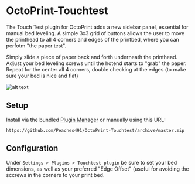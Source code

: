# OctoPrint-Touchtest

The Touch Test plugin for OctoPrint adds a new sidebar panel, essential for manual bed leveling. A simple 3x3 grid of buttons allows the user to move the printhead to all 4 corners and edges of the printbed, where you can perfotm "the paper test".

Simply slide a piece of paper back and forth underneath the printhead. Adjust your bed leveling screws until the hotend starts to "grab" the paper. Repeat for the center all 4 corners, double checking at the edges (to make sure your bed is nice and flat)


![alt text][screenshot1]


## Setup

Install via the bundled [Plugin Manager](https://github.com/foosel/OctoPrint/wiki/Plugin:-Plugin-Manager)
or manually using this URL:

    https://github.com/Peaches491/OctoPrint-Touchtest/archive/master.zip

## Configuration

Under `Settings > Plugins > Touchtest plugin` be sure to set your bed dimensions, as well as your preferred "Edge Offset" (useful for avoiding the sccrews in the corners fo your print bed. 


[screenshot1]: https://cloud.githubusercontent.com/assets/494334/23596279/dfd73e88-01dd-11e7-862d-46ca012149af.PNG "Logo Title Text 2"
